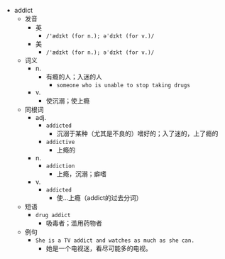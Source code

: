 - addict
  - 发音
    - 英
      - `/'ædɪkt (for n.); əˈdɪkt (for v.)/`
    - 美
      - `/'ædɪkt (for n.); əˈdɪkt (for v.)/`
  - 词义
    - n.
      - 有瘾的人；入迷的人
        - `someone who is unable to stop taking drugs`
    - v.
      - 使沉溺；使上瘾
  - 同根词
    - adj.
      - `addicted`
        - 沉溺于某种（尤其是不良的）嗜好的；入了迷的，上了瘾的
      - `addictive`
        - 上瘾的
    - n.
      - `addiction`
        - 上瘾，沉溺；癖嗜
    - v.
      - `addicted`
        - 使…上瘾（addict的过去分词）
  - 短语
    - `drug addict`
      - 吸毒者；滥用药物者 
  - 例句
    - `She is a TV addict and watches as much as she can.`
      - 她是一个电视迷，看尽可能多的电视。

